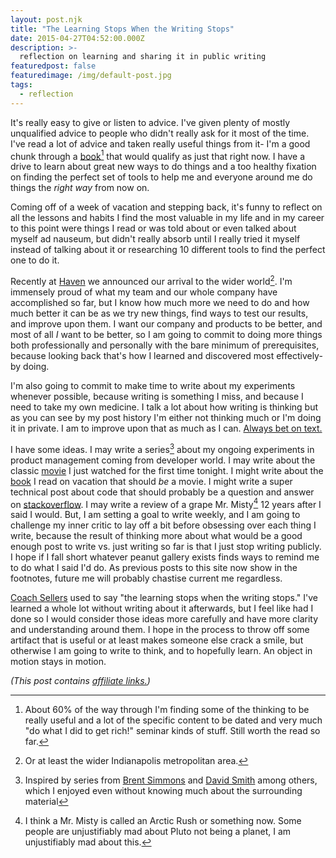 ```yaml
---
layout: post.njk
title: "The Learning Stops When the Writing Stops"
date: 2015-04-27T04:52:00.000Z
description: >-
  reflection on learning and sharing it in public writing
featuredpost: false
featuredimage: /img/default-post.jpg
tags:
  - reflection
---
```


It's really easy to give or listen to advice. I've given plenty of mostly unqualified advice to people who didn't really ask for it most of the time. I've read a lot of advice and taken really useful things from it- I'm a good chunk through a [book][1][^1] that would qualify as just that right now. I have a drive to learn about great new ways to do things and a too healthy fixation on finding the perfect set of tools to help me and everyone around me do things the _right way_ from now on.

[1]: http://www.amazon.com/dp/B002WE46UW?tag=craigsturgisc-20

[^1]: About 60% of the way through I'm finding some of the thinking to be really useful and a lot of the specific content to be dated and very much "do what I did to get rich!" seminar kinds of stuff. Still worth the read so far.

Coming off of a week of vacation and stepping back, it's funny to reflect on all the lessons and habits I find the most valuable in my life and in my career to this point were things I read or was told about or even talked about myself ad nauseum, but didn't really absorb until I really tried it myself instead of talking about it or researching 10 different tools to find the perfect one to do it.

Recently at [Haven][2] we announced our arrival to the wider world[^2]. I'm immensely proud of what my team and our whole company have accomplished so far, but I know how much more we need to do and how much better it can be as we try new things, find ways to test our results, and improve upon them. I want our company and products to be better, and most of all _I_ want to be better, so I am going to commit to doing more things both professionally and personally with the bare minimum of prerequisites, because looking back that's how I learned and discovered most effectively- by doing.

[2]: http://joinhaven.com

[^2]: Or at least the wider Indianapolis metropolitan area.

I'm also going to commit to make time to write about my experiments whenever possible, because writing is something I miss, and because I need to take my own medicine. I talk a lot about how writing is thinking but as you can see by my post history I'm either not thinking much or I'm doing it in private. I am to improve upon that as much as I can. [Always bet on text.][3]

[3]: http://graydon2.dreamwidth.org/193447.html

I have some ideas. I may write a series[^3] about my ongoing experiments in product management coming from developer world. I may write about the classic [movie][4] I just watched for the first time tonight. I might write about the [book][5] I read on vacation that should _be_ a movie. I might write a super technical post about code that should probably be a question and answer on [stackoverflow][6]. I may write a review of a grape Mr. Misty[^4] 12 years after I said I would. But, I am setting a goal to write weekly, and I am going to challenge my inner critic to lay off a bit before obsessing over each thing I write, because the result of thinking more about what would be a good enough post to write vs. just writing so far is that I just stop writing publicly. I hope if I fall short whatever peanut gallery exists finds ways to remind me to do what I said I'd do. As previous posts to this site now show in the footnotes, future me will probably chastise current me regardless.

[^3]: Inspired by series from [Brent Simmons](http://inessential.com/vespersyncdiary) and [David Smith](http://david-smith.org/watchkit/) among others, which I enjoyed even without knowing much about the surrounding material

[4]: http://www.imdb.com/title/tt0087781/
[5]: http://www.amazon.com/dp/B00AEBETU2?tag=craigsturgisc-20
[6]: http://stackoverflow.com

[^4]: I think a Mr. Misty is called an Arctic Rush or something now. Some people are unjustifiably mad about Pluto not being a planet, I am unjustifiably mad about this.

[Coach Sellers][9] used to say "the learning stops when the writing stops." I've learned a whole lot without writing about it afterwards, but I feel like had I done so I would consider those ideas more carefully and have more clarity and understanding around them. I hope in the process to throw off some artifact that is useful or at least makes someone else crack a smile, but otherwise I am going to write to think, and to hopefully learn. An object in motion stays in motion.

[9]: http://paavo.us/

_(This post contains [affiliate links.][19])_

[19]: /affiliate-links/
